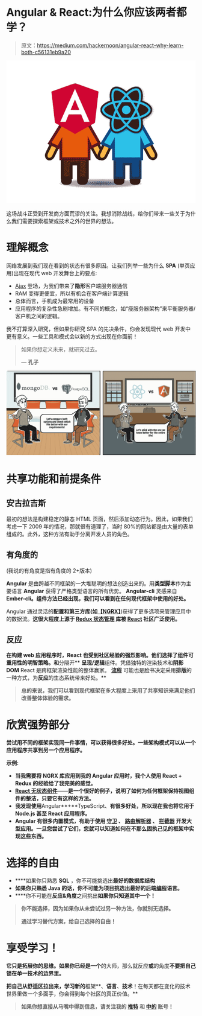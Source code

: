 # Angular & React:为什么你应该两者都学？

> 原文：<https://medium.com/hackernoon/angular-react-why-learn-both-c56131eb9a20>

![](img/f7f1ffd5e4eb6fd0ed247b9a85b8e9a3.png)

这场战斗正受到开发商方面荒谬的关注。我想消除战线，给你们带来一些关于为什么我们需要探索框架或技术之外的世界的想法。

# 理解概念

网络发展到我们现在看到的状态有很多原因。让我们列举一些为什么 **SPA** (单页应用)出现在现代 web 开发舞台上的要点:

*   [Ajax](https://en.wikipedia.org/wiki/Ajax_(programming)) 登场，为我们带来了**隐形**客户端服务器通信
*   RAM 变得更便宜，所以有机会在客户端计算逻辑
*   总体而言，手机成为最常用的设备
*   应用程序的复杂性急剧增加。有不同的概念，如“瘦服务器架构”来平衡服务器/客户机之间的逻辑。

我不打算深入研究，但如果你研究 SPA 的先决条件，你会发现现代 web 开发中更有意义。一些工具和模式会以新的方式出现在你面前！

> 如果你想定义未来，就研究过去。
> 
> ― **孔子**

![](img/2c666943724da513bbc26b619b485c6c.png)

# 共享功能和前提条件

## 安古拉吉斯

最初的想法是构建稳定的静态 HTML 页面，然后添加动态行为。因此，如果我们考虑一下 2009 年的情况，那就很有道理了，当时 80%的网站都是由大量的表单组成的。此外，这种方法有助于分离开发人员的角色。

## **有角度的**

(我说的有角度是指有角度的 2+版本)

**Angular** 是由跨越不同框架的一大堆聪明的想法创造出来的。用**类型脚本**作为主要语言 **Angular** 获得了严格类型语言的所有优势。 **Angular-cli** 灵感来自 **Ember-cli。组件方法已经出现，我们可以看到在任何现代框架中使用的好处。**

Angular 通过灵活的[](https://angular-2-training-book.rangle.io/handout/change-detection/)**配置和第三方库(如[**【NGRX】**](https://github.com/ngrx)**)获得了更多选项来管理应用中的数据流。**这很大程度上源于 [**Redux 状态管理**](https://redux.js.org/) 库被 [React](https://hackernoon.com/tagged/react) 社区广泛使用。**

## **反应**

**在构建 web 应用程序时，React 也受到社区经验的强烈影响。他们选择了组件可重用性的明智策略。和**分隔开** **呈现/逻辑**组件。凭借独特的渲染技术和**阴影 DOM** React 是跨框架渲染性能的整体赢家。 [**流程**](https://flow.org/) 可能也是脸书决定采用**排版**的一种方式，为**反应**的生态系统带来好处。**

> **总的来说，我们可以看到现代框架在多大程度上采用了共享知识来满足他们改善整体体验的需求。**

# **欣赏强势部分**

**尝试用不同的框架实现同一件事情，可以获得很多好处。一些架构模式可以从一个应用程序共享到另一个应用程序。**

**示例:**

*   **当我需要将 **NGRX** 库应用到我的 **Angular** 应用时，我个人使用 **React + Redux** 的经验给了我完美的感觉。**
*   **[**React 无状态组件**](https://hackernoon.com/react-stateless-functional-components-nine-wins-you-might-have-overlooked-997b0d933dbc)**——**是一个很好的例子，说明了如何为任何框架保持视图组件的整洁，只要它有这样的方法。**
*   **我发现使用**Angular**+**TypeScript、**有很多好处，所以现在我也将它用于 **Node.js** 甚至 **React** 应用程序。**
*   ****Angular** 有很多内置模式，有助于使用 [**守卫**](https://codecraft.tv/courses/angular/routing/router-guards/) 、 [**路由解析器**](https://hackernoon.com/angular-ngrx-resolving-route-data-53f88e0b8a5d) 、 [**拦截器**](https://blog.angularindepth.com/insiders-guide-into-interceptors-and-httpclient-mechanics-in-angular-103fbdb397bf?gi=8566f4e3d247) 开发大型应用。一旦您尝试了它们，您就可以知道如何在不那么固执己见的框架中实现这些东西。**

# **选择的自由**

*   ****如果你只熟悉 **SQL** ，你不可能挑选出**最好的数据库结构**
*   **如果你只熟悉 **Java** 的话，你不可能为项目挑选出最好的后端[编程](https://hackernoon.com/tagged/programming)语言。**
*   ****你不可能在**反应&角度**之间挑出**如果你只知道其中一个！**

> **你不能选择，因为如果你从未尝试过另一种方法，你就别无选择。**
> 
> **通过学习替代方案，给自己选择的自由！**

# **享受学习！**

**它只是拓展你的思维。如果你已经是一个**的大师，那么就反应**或**的角度**不要把自己锁在单一技术的边界里。**

**把自己从舒适区拉出来，学习新的**框架**、**语言**、**技术**！在每天都在变化的技术世界里做一个多面手，你会得到每个社区的真正价值。**

> **如果你想直接从马嘴中得到信息，请关注我的 [**推特**](https://twitter.com/Kobvel) 和 [**中的**](/@kobvel) 账号！**